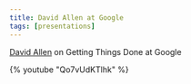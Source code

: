 ```yaml
---
title: David Allen at Google
tags: [presentations]
---
```


[David Allen](http://www.davidco.com/) on Getting Things Done at Google

{% youtube "Qo7vUdKTlhk" %}
